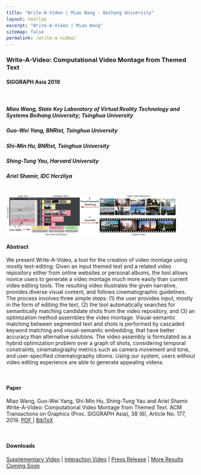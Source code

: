 ```yaml
---
title: "Write-A-Video | Miao Wang - Beihang University"
layout: textlay
excerpt: "Write-A-Video | Miao Wang"
sitemap: false
permalink: /write-a-video/
---
```


<!-- <div align="center"><h3><b>Write-A-Video: Computational Video Montage from Themed Text</b></h3></div> -->

### **Write-A-Video: Computational Video Montage from Themed Text**


<!-- <div align="center"><h4><b>SIGGRAPH Asia 2019</b></h4></div> -->

#### **SIGGRAPH Asia 2019**


<br/>

##### **Miao Wang**, State Key Laboratory of Virtual Reality Technology and Systems Beihang University; Tsinghua University

##### **Guo-Wei Yang**, BNRist, Tsinghua University

##### **Shi-Min Hu**, BNRist, Tsinghua University

##### **Shing-Tung Yau**, Harvard University

##### **Ariel Shamir**, IDC Herzliya

<br/>
<!-- ![avatar](/images/paperpic/writeavideot.jpg) -->
<img src="../images/paperpic/writeavideot.jpg" width="90%" align="center">
<br/>

#### **Abstract**

We present Write-A-Video, a tool for the creation of video montage using
mostly text-editing. Given an input themed text and a related video repository either from online websites or personal albums, the tool allows novice
users to generate a video montage much more easily than current video
editing tools. The resulting video illustrates the given narrative, provides
diverse visual content, and follows cinematographic guidelines. The process involves three simple steps: (1) the user provides input, mostly in the
form of editing the text, (2) the tool automatically searches for semantically
matching candidate shots from the video repository, and (3) an optimization
method assembles the video montage. Visual-semantic matching between
segmented text and shots is performed by cascaded keyword matching and
visual-semantic embedding, that have better accuracy than alternative solutions. The video assembly is formulated as a hybrid optimization problem
over a graph of shots, considering temporal constraints, cinematography
metrics such as camera movement and tone, and user-specified cinematography idioms. Using our system, users without video editing experience are
able to generate appealing videos.

<br/>


#### **Paper**

Miao Wang, Guo-Wei Yang, Shi-Min Hu, Shing-Tung Yau and Ariel Shamir. Write-A-Video: Computational Video Montage from Themed Text. ACM Transactions on Graphics (Proc. SIGGRAPH Asia), 38 (6), Article No. 177, 2019. <a href = "../papers/a177-wang.pdf"> PDF </a> |
<a href = "../papers/writeavideo.bib">BibTeX</a> 

<br/>

#### **Downloads**

<a href = "https://drive.google.com/open?id=1-hhv1CQk-25MeDYmNiv6AJZAES4b9ywP">Supplementary Video</a> |
<a href = "https://drive.google.com/open?id=12KUX4JSp4_tTZq8NLakZta4Jvwphq3Tn">Interaction Video</a> |
<a href = "http://www.mynewsdesk.com/sg/pinpoint-pr/pressreleases/lights-camera-and-dot-dot-dot-text-novel-video-editing-tool-for-user-friendly-predictive-text-to-video-production-2943444">Press Release</a> |
<a href = "">More Results Coming Soon</a> 


<br/>



<!-- 
<br/>

<div><h4 style="font-family: 'aleSC', Helvetica Neue,Source Sans Pro,Arial"><b>Collaborators</b></h4></div>

Here are my lovely collaborators (and their homepages):

* [Prof. Shi-Min Hu @ Tsinghua University](http://cg.cs.tsinghua.edu.cn/prof_hu.htm)
* [Prof. Kun Xu @ Tsinghua University](http://cg.cs.tsinghua.edu.cn/people/~kun)
* Prof. Song-Hai Zhang @ Tsinghua University
* [Prof. Ariel Shamir @ IDC Israel](http://www.faculty.idc.ac.il/arik/site/index.asp)
* [Prof. Ralph Martin @ Cardiff University](https://www.cardiff.ac.uk/people/view/118143-martin-ralph)
* [Prof. Peter Hall @ University of Bath](http://www.cs.bath.ac.uk/~pmh/start/home.html)
* [Prof. Yu-Kun Lai @ Cardiff University](https://users.cs.cf.ac.uk/Yukun.Lai/)
* [Dr. Fang-Lue Zhang @ Victoria University of Wellington](https://ecs.victoria.ac.nz/Main/FanglueZhang)
* [Prof. Shao-Ping Lu @ Nankai University](http://www.shaopinglu.net/)
* [Prof. Tai-Jiang Mu @ Tsinghua University](http://cg.cs.tsinghua.edu.cn/people/~mtj)
* [Dr. Zhe Zhu @ Duke University](https://sites.duke.edu/zzhu/)
* Mr. Xi-Jin Zhang @ Toutiao AI Lab
* Mr. Xiao-Nan Fang @ Tsinghua University
* [Mr. Ruilong Li @ University of Southern California](http://www.liruilong.cn/) -->


<!-- <div><h4 style="font-family: Helvetica Neue,Source Sans Pro,Arial"><b>Courses</b></h4></div>

**Course Taught @ Tsinghua University**

* TA, Fundamental of Computer Graphics (Spring 2013)

<br/>

<h4 style="font-family: Helvetica Neue,Source Sans Pro,Arial"><b>Students</b></h4>

<p style="color:red;"> <i>I am always looking for passionate undergraduate interns to work with me. </i></p>

*I am always looking for passionate undergraduate interns to work with me.* -->

<!-- **Current students**

* Guo-Ye Yang, undergraduate intern, Tsinghua University, started 2015 (with Shi-Min Hu)
* Guo-Wei Yang, undergraduate intern, Tsinghua University, started 2016 (with Shi-Min Hu)
* Run-Ze Liang, undergraduate intern, Tsinghua University, started 2018 (with Shi-Min Hu)

**Alumni**

* Jun-Bang Liang, undergraduate intern, Tsinghua University, 2014-2015. Currently a PhD candidate at UNC-CH, United States.
* Jin-Kun Lin, undergraduate intern, Tsinghua University, 2016-2017. 
* Yu Fang, undergraduate intern, Tsinghua University, 2017. Currently a PhD candidate at University of Pennsylvania, United States.
* Shu-Yang Zhang, undergraduate intern, University of Michigan, United States, summer 2018.  -->

<!-- Our overarching goal is to explore and understand new quantum states of electronic matter on the atomic scale. To do so, we use and develop novel spectroscopic-imaging scanning tunneling microscopy (SI-STM) tools to visualize the relevant quantum mechanical degrees of freedom.

Questions of interest include: (i), How does the Mott state collapse upon doping and how is this related to the complex phase diagram of high-temperature superconductors? (ii), What is the strange metal phase seen in correlated electron systems? Is this an exotic long-range entangled state? What is the mechanism of dissipation in that state? (iii), Why is the transition temperature in high-temperature superconductors so high? 
 
![]({{ site.url }}{{ site.baseurl }}/images/respic/layers_real.jpg){: style="width: 300px; float: right; border: 10px"}

Currently, our instrument of choice  is SI-STM.  State-of-the-art SI-STM measures an array of tunneling spectra on a given sample, registered to the atomic sites with picometer precision. Each is proportional to the local density of states at a given location. Ideally, the recorded spectra are so tightly packed that the measurement yields a three-dimensional mapping of the local density of states as a function of locations and energy. This is shown on the image on the right-hand side (10x10 nm2), and its Fourier transform, below.

The quantum materials which we will investigate encapsulate some of the great unsolved mysteries of physics. They include high-temperature superconductors, quantum-critical compounds, graphene, and topological electronic matter that can be used for error-resistant quantum computing.

![]({{ site.url }}{{ site.baseurl }}/images/respic/layers_fft.jpg){: style="width: 300px; float: left; border: 10px"}

A main goal is to use modern technology to build the new instrumentation needed to understand these quantum materials. I learned my trade in [Seamus Davis’ SI-STM lab](http://davisgroup.lassp.cornell.edu/) and with [Felix Baumberger](http://dpmc.unige.ch/gr_baumberger/index.html), and later moved as an [ETH fellow](http://www.ethfellows.ethz.ch/) to [Andreas Wallraff’s qudev lab](http://www.qudev.ethz.ch/) where we investigated coupled cavity arrays in circuit QED. This allowed me to learn new techniques such as high frequency measurements, low temperature noise-free amplification, and quantum-limited measurements. The goal is to combine these with SI-STM.

This will enable the instrumental capabilities to visualize the different quantum mechanical degrees of freedom needed to understand next-generation quantum materials. STM will be the main method, but we use different spectroscopic-imaging techniques to visualize not only the topography, but also the density of states, spins, and other degrees of freedom hidden below the surface.
 -->